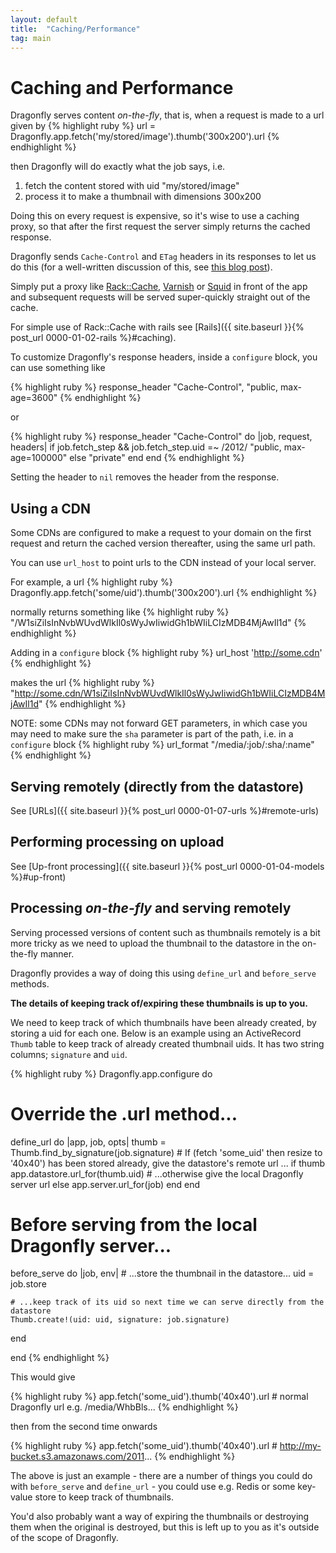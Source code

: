 ```yaml
---
layout: default
title:  "Caching/Performance"
tag: main
---
```


# Caching and Performance
Dragonfly serves content *on-the-fly*, that is, when a request is made to a url given by
{% highlight ruby %}
url = Dragonfly.app.fetch('my/stored/image').thumb('300x200').url
{% endhighlight %}

then Dragonfly will do exactly what the job says, i.e.

  1. fetch the content stored with uid "my/stored/image"
  2. process it to make a thumbnail with dimensions 300x200

Doing this on every request is expensive, so it's wise to use a caching proxy, so that after the first
request the server simply returns the cached response.

Dragonfly sends `Cache-Control` and `ETag` headers in its responses to let us do this (for a well-written discussion of this, see [this blog post](http://tomayko.com/writings/things-caches-do)).

Simply put a proxy like [Rack::Cache](http://rtomayko.github.com/rack-cache), [Varnish](http://varnish.projects.linpro.no) or [Squid](http://www.squid-cache.org) in front of the app and subsequent requests will be served super-quickly straight out of the cache.

For simple use of Rack::Cache with rails see [Rails]({{ site.baseurl }}{% post_url 0000-01-02-rails %}#caching).

To customize Dragonfly's response headers, inside a `configure` block, you can use something like

{% highlight ruby %}
response_header "Cache-Control", "public, max-age=3600"
{% endhighlight %}

or

{% highlight ruby %}
response_header "Cache-Control" do |job, request, headers|
  if job.fetch_step && job.fetch_step.uid =~ /2012/
    "public, max-age=100000"
  else
    "private"
  end
end
{% endhighlight %}

Setting the header to `nil` removes the header from the response.

## Using a CDN
Some CDNs are configured to make a request to your domain on the first request and return the cached version thereafter, using the same url path.

You can use `url_host` to point urls to the CDN instead of your local server.

For example, a url
{% highlight ruby %}
Dragonfly.app.fetch('some/uid').thumb('300x200').url
{% endhighlight %}

normally returns something like
{% highlight ruby %}
"/W1siZiIsInNvbWUvdWlkIl0sWyJwIiwidGh1bWIiLCIzMDB4MjAwIl1d"
{% endhighlight %}

Adding in a `configure` block
{% highlight ruby %}
url_host 'http://some.cdn'
{% endhighlight %}

makes the url
{% highlight ruby %}
"http://some.cdn/W1siZiIsInNvbWUvdWlkIl0sWyJwIiwidGh1bWIiLCIzMDB4MjAwIl1d"
{% endhighlight %}

NOTE: some CDNs may not forward GET parameters, in which case you may need to make sure the `sha` parameter is part of the path, i.e. in a `configure` block
{% highlight ruby %}
url_format "/media/:job/:sha/:name"
{% endhighlight %}

## Serving remotely (directly from the datastore)
See [URLs]({{ site.baseurl }}{% post_url 0000-01-07-urls %}#remote-urls)

## Performing processing on upload
See [Up-front processing]({{ site.baseurl }}{% post_url 0000-01-04-models %}#up-front)

## Processing *on-the-fly* and serving remotely
Serving processed versions of content such as thumbnails remotely is a bit more tricky as we need to upload the thumbnail
to the datastore in the on-the-fly manner.

Dragonfly provides a way of doing this using `define_url` and `before_serve` methods.

**The details of keeping track of/expiring these thumbnails is up to you.**

We need to keep track of which thumbnails have been already created, by storing a uid for each one.
Below is an example using an ActiveRecord `Thumb` table to keep track of already created thumbnail uids.
It has two string columns; `signature` and `uid`.

{% highlight ruby %}
Dragonfly.app.configure do

  # Override the .url method...
  define_url do |app, job, opts|
    thumb = Thumb.find_by_signature(job.signature)
    # If (fetch 'some_uid' then resize to '40x40') has been stored already, give the datastore's remote url ...
    if thumb
      app.datastore.url_for(thumb.uid)
    # ...otherwise give the local Dragonfly server url
    else
      app.server.url_for(job)
    end
  end

  # Before serving from the local Dragonfly server...
  before_serve do |job, env|
    # ...store the thumbnail in the datastore...
    uid = job.store

    # ...keep track of its uid so next time we can serve directly from the datastore
    Thumb.create!(uid: uid, signature: job.signature)
  end

end
{% endhighlight %}

This would give

{% highlight ruby %}
app.fetch('some_uid').thumb('40x40').url    # normal Dragonfly url e.g. /media/WhbBls...
{% endhighlight %}

then from the second time onwards

{% highlight ruby %}
app.fetch('some_uid').thumb('40x40').url    # http://my-bucket.s3.amazonaws.com/2011...
{% endhighlight %}

The above is just an example - there are a number of things you could do with `before_serve` and `define_url` -
you could use e.g. Redis or some key-value store to keep track of thumbnails.

You'd also probably want a way of expiring the thumbnails or destroying them when the original is destroyed, but this
is left up to you as it's outside of the scope of Dragonfly.
